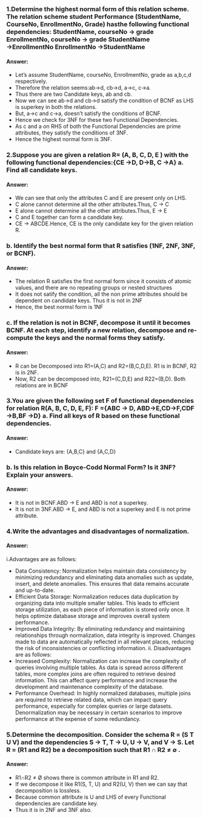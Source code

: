### 1.Determine the highest normal form of this relation scheme. The relation scheme student Performance (StudentName, CourseNo, EnrollmentNo, Grade) hasthe following functional dependencies: StudentName, courseNo → grade EnrollmentNo, courseNo → grade StudentName →EnrollmentNo EnrollmentNo →StudentName
#### Answer: 
* Let’s assume StudentName, courseNo, EnrollmentNo, grade as a,b,c,d respectively.
* Therefore the relation seems:ab->d, cb->d, a->c, c->a. 
* Thus there are two Candidate keys, ab and cb. 
* Now we can see ab->d and cb->d satisfy the condition of BCNF as LHS is superkey in both the relations. 
* But, a->c and c->a, doesn’t satisfy the conditions of BCNF. 
* Hence we check for 3NF for these two Functional Dependencies.
* As c and a on RHS of both the Functional Dependencies are prime attributes, they satisfy the conditions of 3NF. 
* Hence the highest normal form is 3NF.

### 2.Suppose you are given a relation R= (A, B, C, D, E ) with the following functional dependencies:{CE →D, D→B, C →A} a. Find all candidate keys. 
#### Answer:
* We can see that only the attributes C and E are present only on LHS. 
* C alone cannot determine all the other attributes.Thus, C → C 
* E alone cannot determine all the other attributes.Thus, E → E 
* C and E together can form a candidate key. 
* CE → ABCDE.Hence, CE is the only candidate key for the given relation R.

### b. Identify the best normal form that R satisfies (1NF, 2NF, 3NF, or BCNF).
#### Answer: 
* The relation R satisfies the first normal form since it consists of atomic values, and there are no repeating groups or nested structures 
* It does not satify the condition, all the non prime attributes should be dependent on candidate keys. Thus it is not in 2NF
* Hence, the best normsl form is 1NF

### c. If the relation is not in BCNF, decompose it until it becomes BCNF. At each step, identify a new relation, decompose and re-compute the keys and the normal forms they satisfy. 
#### Answer: 
* R can be Decomposed into R1=(A,C) and R2=(B,C,D,E). R1 is in BCNF, R2 is in 2NF.
* Now, R2 can be decomposed into, R21=(C,D,E) and R22=(B,D). Both relations are in BCNF

### 3.You are given the following set F of functional dependencies for relation R(A, B, C, D, E, F): F ={ABC → D, ABD→E,CD→F,CDF →B,BF →D} a. Find all keys of R based on these functional dependencies.
#### Answer: 
* Candidate keys are: {A,B,C} and {A,C,D} 

### b. Is this relation in Boyce-Codd Normal Form? Is it 3NF? Explain your answers.
#### Answer: 
* It is not in BCNF.ABD → E and ABD is not a superkey. 
* It is not in 3NF.ABD → E, and ABD is not a superkey and E is not prime attribute.

### 4.Write the advantages and disadvantages of normalization. 
#### Answer: 
i.Advantages are as follows: 
* Data Consistency: Normalization helps maintain data consistency by minimizing redundancy and eliminating data anomalies such as update, insert, and delete anomalies. This ensures that data remains accurate and up-to-date.
* Efficient Data Storage: Normalization reduces data duplication by organizing data into multiple smaller tables. This leads to efficient storage utilization, as each piece of information is stored only once. It helps optimize database storage and improves overall system performance.
* Improved Data Integrity: By eliminating redundancy and maintaining relationships through normalization, data integrity is improved. Changes made to data are automatically reflected in all relevant places, reducing the risk of inconsistencies or conflicting information. ii. Disadvantages are as follows: 
* Increased Complexity: Normalization can increase the complexity of queries involving multiple tables. As data is spread across different tables, more complex joins are often required to retrieve desired information. This can affect query performance and increase the development and maintenance complexity of the database. 
* Performance Overhead: In highly normalized databases, multiple joins are required to retrieve related data, which can impact query performance, especially for complex queries or large datasets. Denormalization may be necessary in certain scenarios to improve performance at the expense of some redundancy.

### 5.Determine the decomposition. Consider the schema R = (S T U V) and the dependencies S → T, T → U, U → V, and V → S. Let R = (R1 and R2) be a decomposition such that R1 ∩ R2 ≠ ∅ .
#### Answer: 
* R1∩R2 ≠ Ø shows there is common attribute in R1 and R2. 
* If we decompose it like R1(S, T, U) and R2(U, V) then we can say that decomposition is lossless. 
* Because common attribute is U and LHS of every Functional dependencies are candidate key. 
* Thus it is in 2NF and 3NF also.
